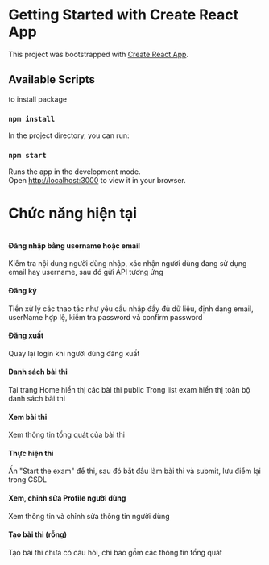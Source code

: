 # Getting Started with Create React App

This project was bootstrapped with [Create React App](https://github.com/facebook/create-react-app).

## Available Scripts
to install package
### `npm install`
In the project directory, you can run:

### `npm start`

Runs the app in the development mode.\
Open [http://localhost:3000](http://localhost:3000) to view it in your browser.

<h1> Chức năng hiện tại <h1>
<h4>Đăng nhập bằng username hoặc email</h4>
Kiểm tra nội dung người dùng nhập, xác nhận người dùng đang sử dụng email hay username, sau đó gửi API tương ứng
<h4>Đăng ký</h4>
Tiền xử lý các thao tác như yêu cầu nhập đầy đủ dữ liệu, định dạng email, userName hợp lệ, kiểm tra password và confirm password
<h4>Đăng xuất</h4>
Quay lại login khi người dùng đăng xuất
<h4>Danh sách bài thi</h4>
Tại trang Home hiển thị các bài thi public
Trong list exam hiển thị toàn bộ danh sách bài thi
<h4>Xem bài thi</h4>
Xem thông tin tổng quát của bài thi
<h4>Thực hiện thi</h4>
Ấn "Start the exam" để thi, sau đó bắt đầu làm bài thi và submit, lưu điểm lại trong CSDL
<h4>Xem, chỉnh sửa Profile người dùng</h4>
Xem thông tin và chỉnh sửa thông tin người dùng
<h4>Tạo bài thi (rỗng) </h4>
Tạo bài thi chưa có câu hỏi, chỉ bao gồm các thông tin tổng quát



